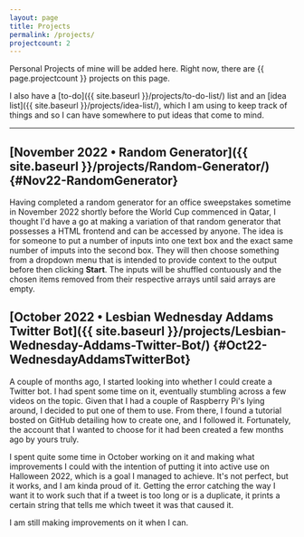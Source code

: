 ```yaml
---
layout: page
title: Projects
permalink: /projects/
projectcount: 2
---
```


Personal Projects of mine will be added here. Right now, there are <span class="projectcount">{{ page.projectcount }}</span> projects on this page.

I also have a [to-do]({{ site.baseurl }}/projects/to-do-list/) list and an [idea list]({{ site.baseurl }}/projects/idea-list/), which I am using to keep track of things and so I can have somewhere to put ideas that come to mind.

---

## [November 2022 • Random Generator]({{ site.baseurl }}/projects/Random-Generator/) {#Nov22-RandomGenerator}

Having completed a random generator for an office sweepstakes sometime in November 2022 shortly before the World Cup commenced in Qatar, I thought I'd have a go at making a variation of that random generator that possesses a HTML frontend and can be accessed by anyone. The idea is for someone to put a number of inputs into one text box and the exact same number of imputs into the second box. They will then choose something from a dropdown menu that is intended to provide context to the output before then clicking **Start**. The inputs will be shuffled contuously and the chosen items removed from their respective arrays until said arrays are empty.

## [October 2022 • Lesbian Wednesday Addams Twitter Bot]({{ site.baseurl }}/projects/Lesbian-Wednesday-Addams-Twitter-Bot/) {#Oct22-WednesdayAddamsTwitterBot}

A couple of months ago, I started looking into whether I could create a Twitter bot. I had spent some time on it, eventually stumbling across a few videos on the topic. Given that I had a couple of Raspberry Pi's lying around, I decided to put one of them to use. From there, I found a tutorial bosted on GitHub detailing how to create one, and I followed it. Fortunately, the account that I wanted to choose for it had been created a few months ago by yours truly.

I spent quite some time in October working on it and making what improvements I could with the intention of putting it into active use on Halloween 2022, which is a goal I managed to achieve. It's not perfect, but it works, and I am kinda proud of it. Getting the error catching the way I want it to work such that if a tweet is too long or is a duplicate, it prints a certain string that tells me which tweet it was that caused it.

I am still making improvements on it when I can.